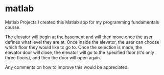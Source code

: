 # matlab
Matlab Projects
I created this Matlab app for my programming fundamentals course. 

The elevator will begin at the basement and will then move once the user defines what level they are at. Once inside the elevator, the user can choose which floor they would like to go to. Once the selection is made, the elevator door will close, the elevator will go to the specified floor (it's only three floors), and then the door will open again. 

Any comments on how to improve this would be appreciated.
